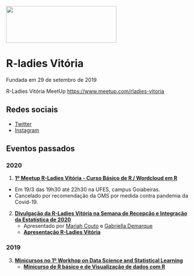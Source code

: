 <img src="https://github.com/rladies/starter-kit/blob/master/logo/R-LadiesGlobal_RBG_online_LogoWithText_Horizontal.png" data-canonical-src="https://github.com/rladies/starter-kit/blob/master/logo/R-LadiesGlobal_RBG_online_LogoWithText_Horizontal.png" width="300" height="100" />

# R-ladies Vitória
Fundada em 29 de setembro de 2019

R-Ladies Vitória MeetUp https://www.meetup.com/rladies-vitoria

## Redes sociais
- [Twitter](https://twitter.com/rladiesvix)
- [Instagram](http://instagram.com/rladiesvix)

## Eventos passados

### 2020
1. **[1º Meetup R-Ladies Vitória - Curso Básico de R / Wordcloud em R](https://www.meetup.com/pt-BR/rladies-vitoria/events/269257160/)** 
  - Em 19/3 das 19h30 até 22h30 na UFES, campus Goiabeiras. 
  - Cancelado por recomendação da OMS por medida contra pandemia da Covid-19. 

2. **[Divulgação da R-Ladies Vitória na Semana de Recepção e Integração da Estatística de 2020](https://sites.google.com/view/calouros2020-01)**
   - Apresentado por [Mariah Couto](https://www.instagram.com/mariah.couto98/?hl=pt-br) e [Gabriella Demarque](https://www.instagram.com/gabifdemarque/)
   - **[Apresentação R-Ladies Vitória](https://github.com/agathasr/Minicursos_1WDSSL)**

### 2019
3. **[Minicursos no 1º Workhop on Data Science and Statistical Learning](https://sites.google.com/view/wdssl2019)**
   - **[Minicurso de R básico e de Visualização de dados com R](https://github.com/agathasr/Minicursos_1WDSSL)**
